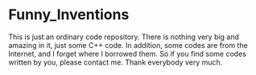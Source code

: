# Funny_Inventions
This is just an ordinary code repository. There is nothing very big and amazing in it, just some C++ code. In addition, some codes are from the Internet, and I forget where I borrowed them. So if you find some codes written by you, please contact me. Thank everybody very much.
